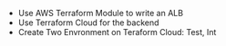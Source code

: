 
- Use AWS Terraform Module to write an ALB
- Use Terraform Cloud for the backend
- Create Two Envronment on Teraform Cloud: Test, Int
